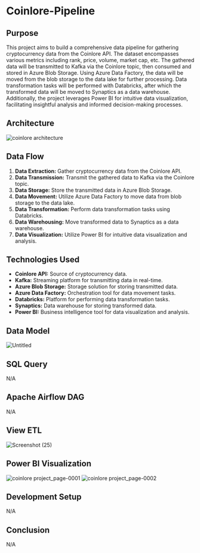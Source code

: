 # Coinlore-Pipeline

## Purpose
This project aims to build a comprehensive data pipeline for gathering cryptocurrency data from the Coinlore API. The dataset encompasses various metrics including rank, price, volume, market cap, etc. The gathered data will be transmitted to Kafka via the Coinlore topic, then consumed and stored in Azure Blob Storage. Using Azure Data Factory, the data will be moved from the blob storage to the data lake for further processing. Data transformation tasks will be performed with Databricks, after which the transformed data will be moved to Synaptics as a data warehouse. Additionally, the project leverages Power BI for intuitive data visualization, facilitating insightful analysis and informed decision-making processes.

## Architecture
![coinlore architecture](https://github.com/kingsley-123/Coinlore-Pipeline/assets/63650573/d6cf94ae-652b-4383-939e-2eca8ac7faa6)

## Data Flow
1. **Data Extraction:** Gather cryptocurrency data from the Coinlore API.
2. **Data Transmission:** Transmit the gathered data to Kafka via the Coinlore topic.
3. **Data Storage:** Store the transmitted data in Azure Blob Storage.
4. **Data Movement:** Utilize Azure Data Factory to move data from blob storage to the data lake.
5. **Data Transformation:** Perform data transformation tasks using Databricks.
6. **Data Warehousing:** Move transformed data to Synaptics as a data warehouse.
7. **Data Visualization:** Utilize Power BI for intuitive data visualization and analysis.

## Technologies Used
- **Coinlore API:** Source of cryptocurrency data.
- **Kafka:** Streaming platform for transmitting data in real-time.
- **Azure Blob Storage:** Storage solution for storing transmitted data.
- **Azure Data Factory:** Orchestration tool for data movement tasks.
- **Databricks:** Platform for performing data transformation tasks.
- **Synaptics:** Data warehouse for storing transformed data.
- **Power BI:** Business intelligence tool for data visualization and analysis.

## Data Model
![Untitled](https://github.com/kingsley-123/Coinlore-Pipeline/assets/63650573/bd102de7-ed35-47d4-98e7-bce9fb8326cf)

## SQL Query
N/A

## Apache Airflow DAG
N/A

## View ETL
![Screenshot (25)](https://github.com/kingsley-123/Coinlore-Pipeline/assets/63650573/653e91aa-a6c0-459a-9d39-0e7af479ea46)

## Power BI Visualization
![coinlore project_page-0001](https://github.com/kingsley-123/Coinlore-Pipeline/assets/63650573/474f7871-f2f6-486d-a379-fed30c30c2f4)
![coinlore project_page-0002](https://github.com/kingsley-123/Coinlore-Pipeline/assets/63650573/c9729071-fdea-4983-808b-9f39615bb1ea)


## Development Setup
N/A

## Conclusion
N/A
